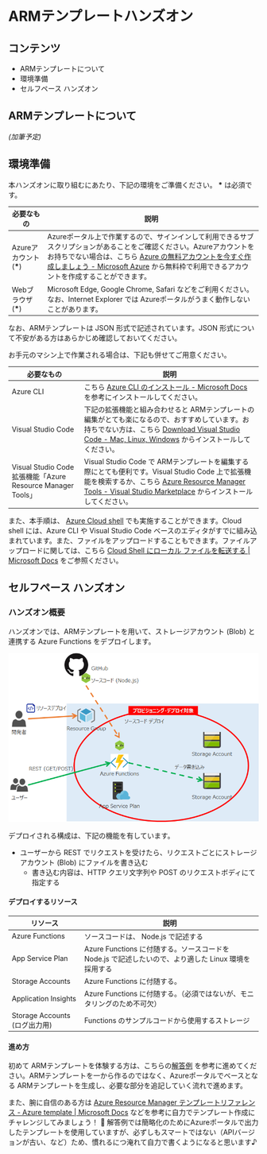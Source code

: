 # ARMテンプレートハンズオン

## コンテンツ

- ARMテンプレートについて
- 環境準備
- セルフペース ハンズオン

## ARMテンプレートについて

_(加筆予定)_

## 環境準備

本ハンズオンに取り組むにあたり、下記の環境をご準備ください。 **\*** は必須です。

| 必要なもの | 説明 |
|----|----|
| Azureアカウント (**\***) | Azureポータル上で作業するので、サインインして利用できるサブスクリプションがあることをご確認ください。Azureアカウントをお持ちでない場合は、こちら [Azure の無料アカウントを今すぐ作成しましょう - Microsoft Azure](https://azure.microsoft.com/ja-jp/free/) から無料枠で利用できるアカウントを作成することができます。 |
| Webブラウザ (**\***) | Microsoft Edge, Google Chrome, Safari などをご利用ください。なお、Internet Explorer では Azureポータルがうまく動作しないことがあります。 |

なお、ARMテンプレートは JSON 形式で記述されています。JSON 形式について不安がある方はあらかじめ確認しておいてください。

お手元のマシン上で作業される場合は、下記も併せてご用意ください。

| 必要なもの | 説明 |
|----|----|
| Azure CLI | こちら [Azure CLI のインストール - Microsoft Docs](https://docs.microsoft.com/ja-jp/cli/azure/install-azure-cli?view=azure-cli-latest) を参考にインストールしてください。 |
| Visual Studio Code | 下記の拡張機能と組み合わせると ARMテンプレートの編集がとても楽になるので、おすすめしています。お持ちでない方は、こちら [Download Visual Studio Code - Mac, Linux, Windows](https://code.visualstudio.com/Download) からインストールしてください。 |
| Visual Studio Code 拡張機能「Azure Resource Manager Tools」 | Visual Studio Code で ARMテンプレートを編集する際にとても便利です。Visual Studio Code 上で拡張機能を検索するか、こちら [Azure Resource Manager Tools - Visual Studio Marketplace](https://marketplace.visualstudio.com/items?itemName=msazurermtools.azurerm-vscode-tools) からインストールしてください。 |

また、本手順は、 [Azure Cloud shell](https://docs.microsoft.com/ja-jp/azure/cloud-shell/overview) でも実施することができます。Cloud shell には、Azure CLI や Visual Studio Code ベースのエディタがすでに組み込まれています。また、ファイルをアップロードすることもできます。ファイルアップロードに関しては、こちら [Cloud Shell にローカル ファイルを転送する | Microsoft Docs](https://docs.microsoft.com/ja-jp/azure/cloud-shell/persisting-shell-storage#transfer-local-files-to-cloud-shell) をご参照ください。

## セルフペース ハンズオン

### ハンズオン概要

ハンズオンでは、ARMテンプレートを用いて、ストレージアカウント (Blob) と連携する Azure Functions をデプロイします。

![Structure](./docs/images/readme_010.png)

デプロイされる構成は、下記の機能を有しています。

- ユーザーから REST でリクエストを受けたら、リクエストごとにストレージアカウント (Blob) にファイルを書き込む
  - 書き込む内容は、HTTP クエリ文字列や POST のリクエストボディにて指定する

#### デプロイするリソース

| リソース | 説明 |
|----|----|
| Azure Functions | ソースコードは、 Node.js で記述する |
| App Service Plan | Azure Functions に付随する。ソースコードを Node.js で記述したいので、より適した Linux 環境を採用する |
| Storage Accounts | Azure Functions に付随する。 |
| Application Insights | Azure Functions に付随する。（必須ではないが、モニタリングのため不可欠） |
| Storage Accounts (ログ出力用) | Functions のサンプルコードから使用するストレージ |

#### 進め方

初めて ARMテンプレートを体験する方は、こちらの[解答例](./docs/selfpaced-handson.md) を参考に進めてください。ARMテンプレートを一から作るのではなく、Azureポータルでベースとなる ARMテンプレートを生成し、必要な部分を追記していく流れで進めます。

また、腕に自信のある方は [Azure Resource Manager テンプレートリファレンス - Azure template | Microsoft Docs](https://docs.microsoft.com/en-us/azure/templates/) などを参考に自力でテンプレート作成にチャレンジしてみましょう！ :muscle: 解答例では簡略化のためにAzureポータルで出力したテンプレートを使用していますが、必ずしもスマートではない（APIバージョンが古い、など）ため、慣れるにつ淹れて自力で書くようになると思います♪
